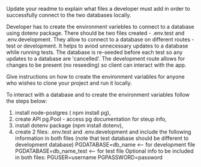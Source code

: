 Update your readme to explain what files a developer must add in order to successfully connect to the two databases locally.

Developer has to create the environment variebles to connect to a database using dotenv package. There should be two files created - .env.test and .env.development. They allow to connect to a database on different routes - test or development. It helps to aviod unnecessary updates to a database while running tests. The database is re-seeded before each test so any updates to a database are 'cancelled'. The development route allows for changes to be present (no reseeding) so client can interact with the app.

Give instructions on how to create the environment variables for anyone who wishes to clone your project and run it locally.

To interact with a database and to create the environment variables follow the steps below:

1. install node-postgres ( npm install pg),
2. create API pg.Pool - access pg documentation for steup info,
3. install dotenv package (npm install dotenv),
4. create 2 files: .env.test and .env.development and include the following information in both files (note that test database should be different to development database)
   PGDATABASE=db_name <-- for development file  
   PGDATABASE=db_name_test <-- for test file
   Optional info to be included in both files:
   PGUSER=username
   PGPASSWORD=password
